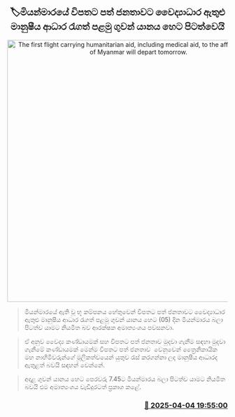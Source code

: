 <p align='center'><b><h2 align='center' title='The first flight carrying humanitarian aid, including medical aid, to the affected people of Myanmar will depart tomorrow.'>🏷මියන්මාරයේ විපතට පත් ජනතාවට වෛද්‍යාධාර ඇතුළු මානුෂීය ආධාර රැගත් පළමු ගුවන් යානය හෙට පිටත්වෙයි</h2></b></p>
<p align='center'><img src='https://helakuru.sgp1.cdn.digitaloceanspaces.com/esana/images/lib/airport-2-archived.jpg' width='600' alt='The first flight carrying humanitarian aid, including medical aid, to the affected people of Myanmar will depart tomorrow.'></p>

> මියන්මාරයේ ඇති වූ භූ කම්පනය හේතුවෙන් විපතට පත් ජනතාවට වෛද්‍යාධාර ඇතුළු මානුෂීය ආධාර රැගත් පළමු ගුවන් යානය හෙට (05) දින මියන්මාරය බලා පිටත්ව යාමට නියමිත බව ආරක්ෂක අමාත්‍යංශය පවසනවා.

> ඒ අනුව වෛද්‍ය කණ්ඩායමක් සහ විපතට පත් ජනතාව මුදවා ගැනීම සඳහා මුදවා ගැනීමේ කණ්ඩායමක් මෙන්ම විපතට පත් ජනතාව  වෙනුවෙන් ත්‍රෛනිකායික මහ නාහිමිවරුන්ගේ මූලිකත්වයෙන් යුතුව රැස් කරගන්නා ලද මානුෂීය ආධාරද ඇතුළත් බවයි සඳහන් වෙන්නේ.

> අදාළ ගුවන් යානය හෙට පෙරවරු 7.45ට මියන්මාරය බලා පිටත්ව යාමට නියමිත බවයි එම අමාත්‍යංශය වැඩිදුරටත් ප්‍රකාශ කළේ. 



<h3 align='right'><a href='https://www.helakuru.lk/esana/p/108963/'>📅 2025-04-04 19:55:00</a></h3>
